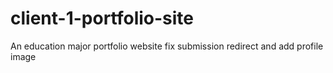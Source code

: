 # client-1-portfolio-site
An education major portfolio website
fix submission redirect and add profile image
